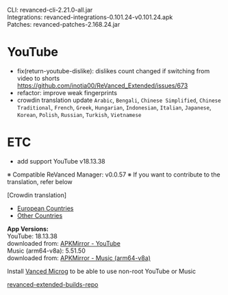CLI: revanced-cli-2.21.0-all.jar  
Integrations: revanced-integrations-0.101.24-v0.101.24.apk  
Patches: revanced-patches-2.168.24.jar  

YouTube
==
- fix(return-youtube-dislike): dislikes count changed if switching from video to shorts https://github.com/inotia00/ReVanced_Extended/issues/673
- refactor: improve weak fingerprints
- crowdin translation update
`Arabic`, `Bengali`, `Chinese Simplified`, `Chinese Traditional`, `French`, `Greek`, `Hungarian`, `Indonesian`, `Italian`, `Japanese`, `Korean`, `Polish`, `Russian`, `Turkish`, `Vietnamese`


ETC
==
- add support YouTube v18.13.38


※ Compatible ReVanced Manager: v0.0.57
※ If you want to contribute to the translation, refer below

[Crowdin translation]
- [European Countries](https://crowdin.com/project/revancedextendedeu)
- [Other Countries](https://crowdin.com/project/revancedextended)
  
**App Versions:**  
YouTube: 18.13.38  
downloaded from: [APKMirror - YouTube]()  
Music (arm64-v8a): 5.51.50  
downloaded from: [APKMirror - Music (arm64-v8a)](https://www.apkmirror.com/apk/google-inc/youtube-music/youtube-music-5-51-50-release/youtube-music-5-51-50-android-apk-download/)  

Install [Vanced Microg](https://github.com/inotia00/VancedMicroG/releases) to be able to use non-root YouTube or Music  

[revanced-extended-builds-repo](https://github.com/E85Addict/revanced-extended-builds)  
